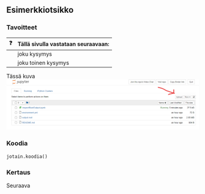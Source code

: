 ## Esimerkkiotsikko

### Tavoitteet

| :question: | Tällä sivulla vastataan seuraavaan:|
|-|-|
| | joku kysymys |
| | joku toinen kysymys |



Tässä kuva
![Esimerkkikuva](/assets/img/binder-add-file.png)


### Koodia
```python
jotain.koodia()
```



### Kertaus

Seuraava 

